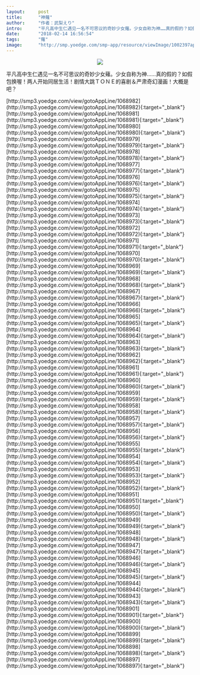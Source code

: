 ```yaml
---
layout:     post
title:      "神薙"
author:     "作者：武梨えり"
intro:      "平凡高中生仁遇见一名不可思议的奇妙少女薙。少女自称为神……真的假的？如假包换喔！两人开始同居生活！剧情大跳ＴＯＮＥ的喜剧＆严肃奇幻漫画！大概是吧？"
date:       "2018-02-14 16:56:54"
tags:       "薙"
image:      "http://smp.yoedge.com/smp-app/resource/viewImage/1002397appline.png"
---
```

<div style="text-align: center">
<p><img src="http://smp.yoedge.com/smp-app/resource/viewImage/1002397appline.png"/></p>
</div>
<p class="post-meta">
<span>平凡高中生仁遇见一名不可思议的奇妙少女薙。少女自称为神……真的假的？如假包换喔！两人开始同居生活！剧情大跳ＴＯＮＥ的喜剧＆严肃奇幻漫画！大概是吧？</span>
</p>
[http://smp3.yoedge.com/view/gotoAppLine/1068982](http://smp3.yoedge.com/view/gotoAppLine/1068982){:target="_blank"}
[http://smp3.yoedge.com/view/gotoAppLine/1068981](http://smp3.yoedge.com/view/gotoAppLine/1068981){:target="_blank"}
[http://smp3.yoedge.com/view/gotoAppLine/1068980](http://smp3.yoedge.com/view/gotoAppLine/1068980){:target="_blank"}
[http://smp3.yoedge.com/view/gotoAppLine/1068979](http://smp3.yoedge.com/view/gotoAppLine/1068979){:target="_blank"}
[http://smp3.yoedge.com/view/gotoAppLine/1068978](http://smp3.yoedge.com/view/gotoAppLine/1068978){:target="_blank"}
[http://smp3.yoedge.com/view/gotoAppLine/1068977](http://smp3.yoedge.com/view/gotoAppLine/1068977){:target="_blank"}
[http://smp3.yoedge.com/view/gotoAppLine/1068976](http://smp3.yoedge.com/view/gotoAppLine/1068976){:target="_blank"}
[http://smp3.yoedge.com/view/gotoAppLine/1068975](http://smp3.yoedge.com/view/gotoAppLine/1068975){:target="_blank"}
[http://smp3.yoedge.com/view/gotoAppLine/1068974](http://smp3.yoedge.com/view/gotoAppLine/1068974){:target="_blank"}
[http://smp3.yoedge.com/view/gotoAppLine/1068973](http://smp3.yoedge.com/view/gotoAppLine/1068973){:target="_blank"}
[http://smp3.yoedge.com/view/gotoAppLine/1068972](http://smp3.yoedge.com/view/gotoAppLine/1068972){:target="_blank"}
[http://smp3.yoedge.com/view/gotoAppLine/1068971](http://smp3.yoedge.com/view/gotoAppLine/1068971){:target="_blank"}
[http://smp3.yoedge.com/view/gotoAppLine/1068970](http://smp3.yoedge.com/view/gotoAppLine/1068970){:target="_blank"}
[http://smp3.yoedge.com/view/gotoAppLine/1068969](http://smp3.yoedge.com/view/gotoAppLine/1068969){:target="_blank"}
[http://smp3.yoedge.com/view/gotoAppLine/1068968](http://smp3.yoedge.com/view/gotoAppLine/1068968){:target="_blank"}
[http://smp3.yoedge.com/view/gotoAppLine/1068967](http://smp3.yoedge.com/view/gotoAppLine/1068967){:target="_blank"}
[http://smp3.yoedge.com/view/gotoAppLine/1068966](http://smp3.yoedge.com/view/gotoAppLine/1068966){:target="_blank"}
[http://smp3.yoedge.com/view/gotoAppLine/1068965](http://smp3.yoedge.com/view/gotoAppLine/1068965){:target="_blank"}
[http://smp3.yoedge.com/view/gotoAppLine/1068964](http://smp3.yoedge.com/view/gotoAppLine/1068964){:target="_blank"}
[http://smp3.yoedge.com/view/gotoAppLine/1068963](http://smp3.yoedge.com/view/gotoAppLine/1068963){:target="_blank"}
[http://smp3.yoedge.com/view/gotoAppLine/1068962](http://smp3.yoedge.com/view/gotoAppLine/1068962){:target="_blank"}
[http://smp3.yoedge.com/view/gotoAppLine/1068961](http://smp3.yoedge.com/view/gotoAppLine/1068961){:target="_blank"}
[http://smp3.yoedge.com/view/gotoAppLine/1068960](http://smp3.yoedge.com/view/gotoAppLine/1068960){:target="_blank"}
[http://smp3.yoedge.com/view/gotoAppLine/1068959](http://smp3.yoedge.com/view/gotoAppLine/1068959){:target="_blank"}
[http://smp3.yoedge.com/view/gotoAppLine/1068958](http://smp3.yoedge.com/view/gotoAppLine/1068958){:target="_blank"}
[http://smp3.yoedge.com/view/gotoAppLine/1068957](http://smp3.yoedge.com/view/gotoAppLine/1068957){:target="_blank"}
[http://smp3.yoedge.com/view/gotoAppLine/1068956](http://smp3.yoedge.com/view/gotoAppLine/1068956){:target="_blank"}
[http://smp3.yoedge.com/view/gotoAppLine/1068955](http://smp3.yoedge.com/view/gotoAppLine/1068955){:target="_blank"}
[http://smp3.yoedge.com/view/gotoAppLine/1068954](http://smp3.yoedge.com/view/gotoAppLine/1068954){:target="_blank"}
[http://smp3.yoedge.com/view/gotoAppLine/1068953](http://smp3.yoedge.com/view/gotoAppLine/1068953){:target="_blank"}
[http://smp3.yoedge.com/view/gotoAppLine/1068952](http://smp3.yoedge.com/view/gotoAppLine/1068952){:target="_blank"}
[http://smp3.yoedge.com/view/gotoAppLine/1068951](http://smp3.yoedge.com/view/gotoAppLine/1068951){:target="_blank"}
[http://smp3.yoedge.com/view/gotoAppLine/1068950](http://smp3.yoedge.com/view/gotoAppLine/1068950){:target="_blank"}
[http://smp3.yoedge.com/view/gotoAppLine/1068949](http://smp3.yoedge.com/view/gotoAppLine/1068949){:target="_blank"}
[http://smp3.yoedge.com/view/gotoAppLine/1068948](http://smp3.yoedge.com/view/gotoAppLine/1068948){:target="_blank"}
[http://smp3.yoedge.com/view/gotoAppLine/1068947](http://smp3.yoedge.com/view/gotoAppLine/1068947){:target="_blank"}
[http://smp3.yoedge.com/view/gotoAppLine/1068946](http://smp3.yoedge.com/view/gotoAppLine/1068946){:target="_blank"}
[http://smp3.yoedge.com/view/gotoAppLine/1068945](http://smp3.yoedge.com/view/gotoAppLine/1068945){:target="_blank"}
[http://smp3.yoedge.com/view/gotoAppLine/1068944](http://smp3.yoedge.com/view/gotoAppLine/1068944){:target="_blank"}
[http://smp3.yoedge.com/view/gotoAppLine/1068943](http://smp3.yoedge.com/view/gotoAppLine/1068943){:target="_blank"}
[http://smp3.yoedge.com/view/gotoAppLine/1068901](http://smp3.yoedge.com/view/gotoAppLine/1068901){:target="_blank"}
[http://smp3.yoedge.com/view/gotoAppLine/1068900](http://smp3.yoedge.com/view/gotoAppLine/1068900){:target="_blank"}
[http://smp3.yoedge.com/view/gotoAppLine/1068899](http://smp3.yoedge.com/view/gotoAppLine/1068899){:target="_blank"}
[http://smp3.yoedge.com/view/gotoAppLine/1068898](http://smp3.yoedge.com/view/gotoAppLine/1068898){:target="_blank"}
[http://smp3.yoedge.com/view/gotoAppLine/1068897](http://smp3.yoedge.com/view/gotoAppLine/1068897){:target="_blank"}


